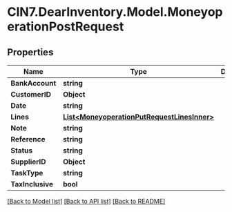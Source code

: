 # CIN7.DearInventory.Model.MoneyoperationPostRequest

## Properties

| Name             | Type                                                                                        | Description | Notes      |
| ---------------- | ------------------------------------------------------------------------------------------- | ----------- | ---------- |
| **BankAccount**  | **string**                                                                                  |             | [optional] |
| **CustomerID**   | **Object**                                                                                  |             | [optional] |
| **Date**         | **string**                                                                                  |             | [optional] |
| **Lines**        | [**List&lt;MoneyoperationPutRequestLinesInner&gt;**](MoneyoperationPutRequestLinesInner.md) |             | [optional] |
| **Note**         | **string**                                                                                  |             | [optional] |
| **Reference**    | **string**                                                                                  |             | [optional] |
| **Status**       | **string**                                                                                  |             | [optional] |
| **SupplierID**   | **Object**                                                                                  |             | [optional] |
| **TaskType**     | **string**                                                                                  |             | [optional] |
| **TaxInclusive** | **bool**                                                                                    |             | [optional] |

[[Back to Model list]](../README.md#documentation-for-models) [[Back to API list]](../README.md#documentation-for-api-endpoints) [[Back to README]](../README.md)
